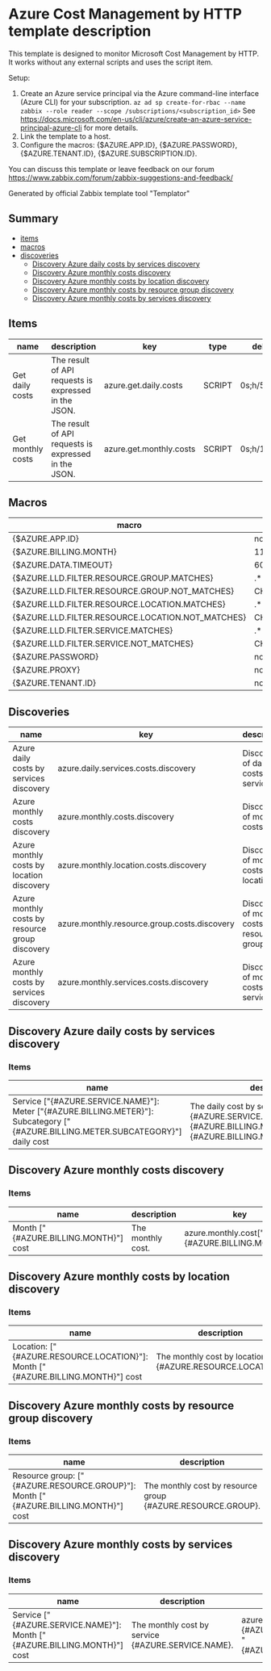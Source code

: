 # Azure Cost Management by HTTP template description

This template is designed to monitor Microsoft Cost Management by HTTP.
It works without any external scripts and uses the script item.

Setup:
  1. Create an Azure service principal via the Azure command-line interface (Azure CLI) for your subscription.
    `az ad sp create-for-rbac --name zabbix --role reader --scope /subscriptions/<subscription_id>`
    See https://docs.microsoft.com/en-us/cli/azure/create-an-azure-service-principal-azure-cli for more details.
  2. Link the template to a host.
  3. Configure the macros: {$AZURE.APP.ID}, {$AZURE.PASSWORD}, {$AZURE.TENANT.ID}, {$AZURE.SUBSCRIPTION.ID}.

You can discuss this template or leave feedback on our forum https://www.zabbix.com/forum/zabbix-suggestions-and-feedback/

Generated by official Zabbix template tool "Templator"

## Summary
* [items](#items)
* [macros](#macros)
* [discoveries](#discoveries)
  * [Discovery Azure daily costs by services discovery ](#discovery_azure_daily_costs_by_services_discovery)
  * [Discovery Azure monthly costs discovery ](#discovery_azure_monthly_costs_discovery)
  * [Discovery Azure monthly costs by location discovery ](#discovery_azure_monthly_costs_by_location_discovery)
  * [Discovery Azure monthly costs by resource group discovery ](#discovery_azure_monthly_costs_by_resource_group_discovery)
  * [Discovery Azure monthly costs by services discovery ](#discovery_azure_monthly_costs_by_services_discovery)

<a name="items" />

## Items
| name | description | key | type | delay |
| ------------- |------------- |------------- |------------- |------------- |
| Get daily costs | The result of API requests is expressed in the JSON. | azure.get.daily.costs | SCRIPT | 0s;h/5m/30 |
| Get monthly costs | The result of API requests is expressed in the JSON. | azure.get.monthly.costs | SCRIPT | 0s;h/12 |


<a name="macros" />

## Macros
| macro | value |
| ------------- |------------- |
| {$AZURE.APP.ID} | no value |
| {$AZURE.BILLING.MONTH} | 11 |
| {$AZURE.DATA.TIMEOUT} | 60s |
| {$AZURE.LLD.FILTER.RESOURCE.GROUP.MATCHES} | .* |
| {$AZURE.LLD.FILTER.RESOURCE.GROUP.NOT_MATCHES} | CHANGE_IF_NEEDED |
| {$AZURE.LLD.FILTER.RESOURCE.LOCATION.MATCHES} | .* |
| {$AZURE.LLD.FILTER.RESOURCE.LOCATION.NOT_MATCHES} | CHANGE_IF_NEEDED |
| {$AZURE.LLD.FILTER.SERVICE.MATCHES} | .* |
| {$AZURE.LLD.FILTER.SERVICE.NOT_MATCHES} | CHANGE_IF_NEEDED |
| {$AZURE.PASSWORD} | no value |
| {$AZURE.PROXY} | no value |
| {$AZURE.TENANT.ID} | no value |


<a name="discoveries" />

## Discoveries
| name | key | description | type | lifetime | delay |
| ------------- |------------- |------------- |------------- |------------- |------------- |
| Azure daily costs by services discovery | azure.daily.services.costs.discovery | Discovery of daily costs by services. | DEPENDENT | no lifetime | 0 |
| Azure monthly costs discovery | azure.monthly.costs.discovery | Discovery of monthly costs. | DEPENDENT | no lifetime | 0 |
| Azure monthly costs by location discovery | azure.monthly.location.costs.discovery | Discovery of monthly costs by location. | DEPENDENT | no lifetime | 0 |
| Azure monthly costs by resource group discovery | azure.monthly.resource.group.costs.discovery | Discovery of monthly costs by resource group. | DEPENDENT | no lifetime | 0 |
| Azure monthly costs by services discovery | azure.monthly.services.costs.discovery | Discovery of monthly costs by services. | DEPENDENT | no lifetime | 0 |


<a name="discovery_azure_daily_costs_by_services_discovery" />

## Discovery Azure daily costs by services discovery

### Items

| name | description | key | type |
| ------------- |------------- |------------- |------------- |
| Service ["{#AZURE.SERVICE.NAME}"]: Meter ["{#AZURE.BILLING.METER}"]: Subcategory ["{#AZURE.BILLING.METER.SUBCATEGORY}"] daily cost | The daily cost by service {#AZURE.SERVICE.NAME}, meter {#AZURE.BILLING.METER}, subcategory {#AZURE.BILLING.METER.SUBCATEGORY}. | azure.daily.cost["{#AZURE.SERVICE.NAME}", "{#AZURE.BILLING.METER}", "{#AZURE.BILLING.METER.SUBCATEGORY}","{#AZURE.RESOURCE.GROUP}"] | DEPENDENT |


<a name="discovery_azure_monthly_costs_discovery" />

## Discovery Azure monthly costs discovery

### Items

| name | description | key | type |
| ------------- |------------- |------------- |------------- |
| Month ["{#AZURE.BILLING.MONTH}"] cost | The monthly cost. | azure.monthly.cost["{#AZURE.BILLING.MONTH}"] | DEPENDENT |


<a name="discovery_azure_monthly_costs_by_location_discovery" />

## Discovery Azure monthly costs by location discovery

### Items

| name | description | key | type |
| ------------- |------------- |------------- |------------- |
| Location: ["{#AZURE.RESOURCE.LOCATION}"]: Month ["{#AZURE.BILLING.MONTH}"] cost | The monthly cost by location {#AZURE.RESOURCE.LOCATION}. | azure.monthly.location.cost["{#AZURE.RESOURCE.LOCATION}", "{#AZURE.BILLING.MONTH}"] | DEPENDENT |


<a name="discovery_azure_monthly_costs_by_resource_group_discovery" />

## Discovery Azure monthly costs by resource group discovery

### Items

| name | description | key | type |
| ------------- |------------- |------------- |------------- |
| Resource group: ["{#AZURE.RESOURCE.GROUP}"]: Month ["{#AZURE.BILLING.MONTH}"] cost | The monthly cost by resource group {#AZURE.RESOURCE.GROUP}. | azure.monthly.resource.group.cost["{#AZURE.RESOURCE.GROUP}", "{#AZURE.BILLING.MONTH}"] | DEPENDENT |


<a name="discovery_azure_monthly_costs_by_services_discovery" />

## Discovery Azure monthly costs by services discovery

### Items

| name | description | key | type |
| ------------- |------------- |------------- |------------- |
| Service ["{#AZURE.SERVICE.NAME}"]: Month ["{#AZURE.BILLING.MONTH}"] cost | The monthly cost by service {#AZURE.SERVICE.NAME}. | azure.monthly.service.cost["{#AZURE.SERVICE.NAME}", "{#AZURE.BILLING.MONTH}"] | DEPENDENT |

